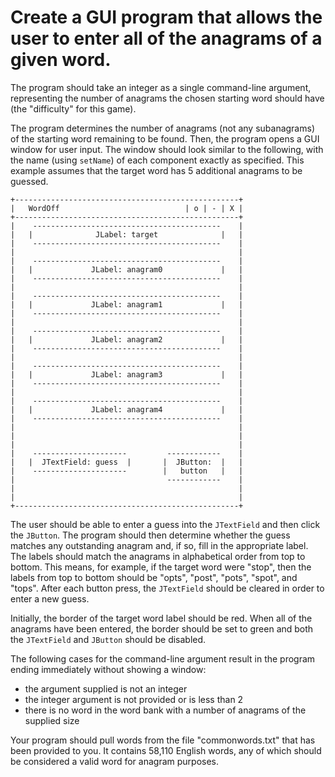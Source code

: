 # Create a GUI program that allows the user to enter all of the anagrams of a given word.

The program should take an integer as a single command-line argument, 
representing the number of anagrams the chosen starting word should have
(the "difficulty" for this game).

The program determines the number of anagrams (not any subanagrams) of the
starting word remaining to be found. Then, the program opens a GUI window for
user input. The window should look similar to the following, with the name
(using `setName`) of each component exactly as specified. This example assumes
that the target word has 5 additional anagrams to be guessed.


    +--------------------------------------------------+
    |   WordOff                            | o | - | X |
    +--------------------------------------------------+
    |    ------------------------------------------    |
    |   |              JLabel: target              |   |
    |    ------------------------------------------    |
    |                                                  |
    |    ------------------------------------------    |
    |   |             JLabel: anagram0             |   |
    |    ------------------------------------------    |
    |                                                  |
    |    ------------------------------------------    |
    |   |             JLabel: anagram1             |   |
    |    ------------------------------------------    |
    |                                                  |
    |    ------------------------------------------    |
    |   |             JLabel: anagram2             |   |
    |    ------------------------------------------    |
    |                                                  |
    |    ------------------------------------------    |
    |   |             JLabel: anagram3             |   |
    |    ------------------------------------------    |
    |                                                  |
    |    ------------------------------------------    |
    |   |             JLabel: anagram4             |   |
    |    ------------------------------------------    |
    |                                                  |
    |                                                  |
    |                                                  |
    |    ---------------------         ------------    |
    |   |  JTextField: guess  |       |  JButton:  |   |
    |    ---------------------        |   button   |   |
    |                                  ------------    |
    |                                                  |
    |                                                  |
    +--------------------------------------------------+


The user should be able to enter a guess into the `JTextField` and then click
the `JButton`. The program should then determine whether the guess matches any
outstanding anagram and, if so, fill in the appropriate label. The labels should
match the anagrams in alphabetical order from top to bottom. This means, for
example, if the target word were "stop", then the labels from top to bottom
should be "opts", "post", "pots", "spot", and "tops". After each button press,
the `JTextField` should be cleared in order to enter a new guess.

Initially, the border of the target word label should be red. When all of the
anagrams have been entered, the border should be set to green and both the 
`JTextField` and `JButton` should be disabled.

The following cases for the command-line argument result in the program ending
immediately without showing a window:

* the argument supplied is not an integer
* the integer argument is not provided or is less than 2
* there is no word in the word bank with a number of anagrams of the supplied size

Your program should pull words from the file "commonwords.txt" that has been
provided to you. It contains 58,110 English words, any of which should be 
considered a valid word for anagram purposes.


